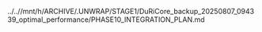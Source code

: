 ../..//mnt/h/ARCHIVE/.UNWRAP/STAGE1/DuRiCore_backup_20250807_094339_optimal_performance/PHASE10_INTEGRATION_PLAN.md